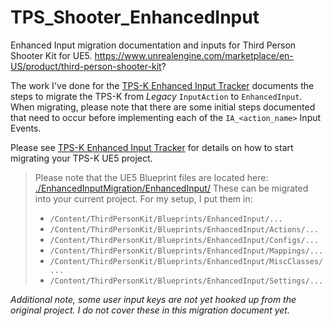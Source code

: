 # TPS_Shooter_EnhancedInput

Enhanced Input migration documentation and inputs for Third Person Shooter Kit for UE5. https://www.unrealengine.com/marketplace/en-US/product/third-person-shooter-kit?

The work I've done for the [TPS-K Enhanced Input Tracker](./EnhancedInputMigration/Docs/EnhancedInputTracker.md) documents the steps to migrate the TPS-K from *Legacy* `InputAction` to `EnhancedInput`. When migrating, please note that there are some initial steps documented that need to occur before implementing each of the `IA_<action_name>` Input Events.

Please see [TPS-K Enhanced Input Tracker](./EnhancedInputMigration/Docs/EnhancedInputTracker.md) for details on how to start migrating your TPS-K UE5 project.

>Please note that the UE5 Blueprint files are located here: [./EnhancedInputMigration/EnhancedInput/](./EnhancedInputMigration/EnhancedInput/) These can be migrated into your current project. For my setup, I put them in:
>
>- `/Content/ThirdPersonKit/Blueprints/EnhancedInput/...`
>- `/Content/ThirdPersonKit/Blueprints/EnhancedInput/Actions/...`
>- `/Content/ThirdPersonKit/Blueprints/EnhancedInput/Configs/...`
>- `/Content/ThirdPersonKit/Blueprints/EnhancedInput/Mappings/...`
>- `/Content/ThirdPersonKit/Blueprints/EnhancedInput/MiscClasses/...`
>- `/Content/ThirdPersonKit/Blueprints/EnhancedInput/Settings/...`

*Additional note, some user input keys are not yet hooked up from the original project. I do not cover these in this migration document yet.*